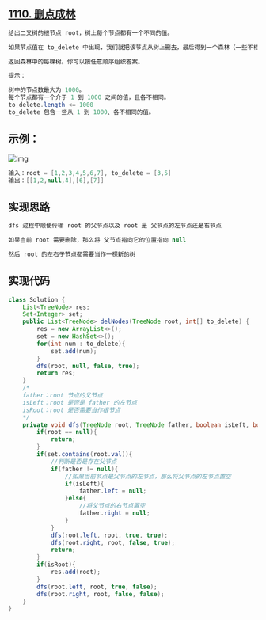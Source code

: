 ## **[1110. 删点成林](https://leetcode-cn.com/problems/delete-nodes-and-return-forest/)**

```java
给出二叉树的根节点 root，树上每个节点都有一个不同的值。

如果节点值在 to_delete 中出现，我们就把该节点从树上删去，最后得到一个森林（一些不相交的树构成的集合）。

返回森林中的每棵树。你可以按任意顺序组织答案。

提示：

树中的节点数最大为 1000。
每个节点都有一个介于 1 到 1000 之间的值，且各不相同。
to_delete.length <= 1000
to_delete 包含一些从 1 到 1000、各不相同的值。
```



## **示例：**

![img](https://assets.leetcode-cn.com/aliyun-lc-upload/uploads/2019/07/05/screen-shot-2019-07-01-at-53836-pm.png)

```java
输入：root = [1,2,3,4,5,6,7], to_delete = [3,5]
输出：[[1,2,null,4],[6],[7]]
```



## **实现思路**

```java
dfs 过程中顺便传输 root 的父节点以及 root 是 父节点的左节点还是右节点

如果当前 root 需要删除，那么将 父节点指向它的位置指向 null

然后 root 的左右子节点都需要当作一棵新的树
```



## **实现代码**

```java
class Solution {
    List<TreeNode> res;
    Set<Integer> set;
    public List<TreeNode> delNodes(TreeNode root, int[] to_delete) {
        res = new ArrayList<>();
        set = new HashSet<>();
        for(int num : to_delete){
            set.add(num);
        }
        dfs(root, null, false, true);
        return res;
    }
    /*
    father：root 节点的父节点
    isLeft：root 是否是 father 的左节点
    isRoot：root 是否需要当作根节点
    */
    private void dfs(TreeNode root, TreeNode father, boolean isLeft, boolean isRoot){
        if(root == null){
            return;
        }
        if(set.contains(root.val)){
            //判断是否是存在父节点
            if(father != null){
                //如果当前节点是父节点的左节点，那么将父节点的左节点置空
                if(isLeft){
                    father.left = null;
                }else{
                    //将父节点的右节点置空
                    father.right = null;
                }
            }
            dfs(root.left, root, true, true);
            dfs(root.right, root, false, true);
            return;
        }
        if(isRoot){
            res.add(root);
        }
        dfs(root.left, root, true, false);
        dfs(root.right, root, false, false);
    }
}
```

